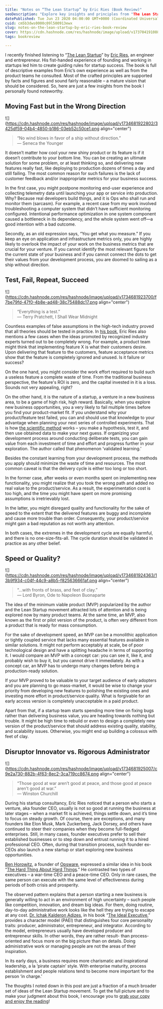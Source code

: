 ```yaml
---
title: "Notes on “The Lean Startup” by Eric Ries (Book Review)"
seoDescription: "Explore key insights and principles from "The Lean Startup" by Eric Ries, focusing on startup success, validated learning, and role adaptation"
datePublished: Tue Jun 23 2020 04:00:00 GMT+0000 (Coordinated Universal Time)
cuid: cm5b3dws0000c09l500913ewx
slug: notes-on-the-lean-startup-by-eric-ries-book-review
cover: https://cdn.hashnode.com/res/hashnode/image/upload/v1737041910888/5aeb06df-e289-4539-ab45-2b85147bbe6e.png
tags: bookreview

---
```


I recently finished listening to “[The Lean Startup](https://andrewmatveychuk.com/refer/the-lean-startup)” by [Eric Ries](https://en.wikipedia.org/wiki/Eric_Ries), an engineer and entrepreneur. His fist-handed experience of founding and working in startups led him to create guiding rules for startup success. The book is full of descriptive examples from Eric’s own experience as well as from the product teams he consulted. Most of the crafted principles are supported by facts and figures and sound fairly reasonable – a mature vision that should be considered. So, here are just a few insights from the book I personally found noteworthy.

## Moving Fast but in the Wrong Direction

![](https://cdn.hashnode.com/res/hashnode/image/upload/v1734681922802/3425df59-04b4-4850-b186-03eb52c50ce1.png align="center")

> “No wind blows in favor of a ship without direction.”  
> ― Seneca the Younger

It doesn’t matter how cool your new shiny product or its feature is if it doesn’t contribute to your bottom line. You can be creating an ultimate solution for some problem, or at least thinking so, and delivering new features really fast, like deploying to production dozens of times a day and still failing. The most common reason for such failures is the lack of customer feedback and/or inappropriate metrics for your business success.

In the first case, you might postpone monitoring end-user experience and collecting telemetry data until launching your app or service into production. Why? Because real developers build things, and it is Ops who shall run and monitor them (sarcasm). For example, a recent case from my work involved troubleshooting a computer system that didn’t have sufficient monitoring configured. Intentional performance optimization in one system component caused a bottleneck in its dependency, and the whole system went off—a good intention with a bad outcome.

Secondly, as an old expression says, “You get what you measure.” If you keep an eye on application and infrastructure metrics only, you are highly likely to overlook the impact of your work on the business metrics that are crucial for your venture. If you cannot identify the most relevant figures for the current state of your business and if you cannot connect the dots to get their values from your development process, you are doomed to sailing as a ship without direction.

## Test, Fail, Repeat, Succeed

![](https://cdn.hashnode.com/res/hashnode/image/upload/v1734681923700/f7be79fd-47f0-4b8e-ad48-38c75488dc17.png align="center")

> “Everything is a test.”  
> ― Terry Pratchett, I Shall Wear Midnight

Countless examples of false assumptions in the high-tech industry proved that all theories should be tested in practice. In [his book](https://andrewmatveychuk.com/refer/the-lean-startup), Eric Ries also mentions a few cases when the ideas promoted by recognized industry experts turned out to be completely wrong. For example, a product team might think that implementing feature X is what their customers desire. Upon delivering that feature to the customers, feature acceptance metrics show that the feature is completely ignored and unused. Is it failure or success?

On the one hand, you might consider the work effort required to build such a useless feature a complete waste of time. From the traditional business perspective, the feature's ROI is zero, and the capital invested in it is a loss. Sounds not very appealing, right?

On the other hand, it is the nature of a startup, a venture in a new business area, to be a game of high risk, high reward. Basically, when you explore new business opportunities, you a very likely to fail multiple times before you find your product-market fit. If you understand why your product/feature test failed, you can and should use that knowledge to your advantage when planning your next series of controlled experiments. That is how [the scientific method](https://en.wikipedia.org/wiki/Scientific_method) works – you make a hypothesis, test it, and then use obtained data to make your next guess. If organizing your development process around conducting deliberate tests, you can gain value from each investment of time and effort and progress further in your exploration. The author called that phenomenon ‘validated learning.’

Besides the constant learning from your development process, the methods you apply should minimize the waste of time and resources. The most common caveat is that the delivery cycle is either too long or too short.

In the former case, after weeks or even months spent on implementing new functionality, you might realize that you took the wrong path and added no real value to the product/service. As a result, the experimentation cost is too high, and the time you might have spent on more promising assumptions is irretrievably lost.

In the latter, you might disregard quality and functionality for the sake of speed to the extent that the delivered features are buggy and incomplete and cause more trouble than order. Consequently, your product/service might gain a bad reputation as not worth any attention.

In both cases, the extremes in the development cycle are equally harmful, and there is no one-size-fits-all. The cycle duration should be validated in practice as any other belief.

## Speed or Quality?

![](https://cdn.hashnode.com/res/hashnode/image/upload/v1734681924363/13b9f934-c04f-44c9-a8b5-f825636661af.png align="center")

> “…with fronts of brass, and feet of clay.”  
> ― Lord Byron, Ode to Napoleon Buonaparte

The idea of the minimum viable product (MVP) popularized by the author and the Lean Startup movement attracted lots of attention and is being explored now by many product teams. At the same time, an MVP, also known as the first or pilot version of the product, is often very different from a product that is ready for mass consumption.

For the sake of development speed, an MVP can be a monolithic application or tightly coupled service that lacks many essential features available in similar solutions. It might not perform acceptably at scale, be of poor technological design and have a splitting headache in terms of supporting it. I would compare an MVP with a concept car: you can see it, like it, and probably wish to buy it, but you cannot drive it immediately. As with a concept car, an MVP has to undergo many changes before being a production-ready solution.

If your MVP proved to be valuable to your target audience of early adopters and you are planning to go mass-market, it would be wise to change your priority from developing new features to polishing the existing ones and investing more effort in product/service quality. What is forgivable for an early access version is completely unacceptable in a paid product.

Apart from that, if a startup team starts spending more time on fixing bugs rather than delivering business value, you are heading towards nothing but trouble. It might be high time to rebuild or even to design a completely new version of the product/service that should address existing quality, stability, and scalability issues. Otherwise, you might end up building a colossus with feet of clay.

## Disruptor Innovator vs. Rigorous Administrator

![](https://cdn.hashnode.com/res/hashnode/image/upload/v1734681925007/c9e2a730-882b-4f63-8ec2-3ca719cc8674.png align="center")

> “Those good at war aren’t good at peace, and those good at peace aren’t good at war.”  
> — Winston Churchill

During his startup consultancy, Eric Ries noticed that a person who starts a venture, aka founder CEO, usually is not so good at running the business at later stages – when a market fit is achieved, things settle down, and it’s time to focus on steady growth. Of course, there are exceptions, and many founders like Elon Musk, Mark Zuckerberg, Jack Dorsey, and others have continued to steer their companies when they become full-fledged enterprises. Still, in many cases, founder executives prefer to sell their established businesses or to step down and entrust running it to a hired professional CEO. Often, during that transition process, such founder ex-CEOs also launch a new startup or start exploring new business opportunities.

[Ben Horowitz](https://en.wikipedia.org/wiki/Ben_Horowitz), a founder of [Opsware](https://en.wikipedia.org/wiki/Opsware), expressed a similar idea in his book “[The Hard Thing About Hard Things](https://andrewmatveychuk.com/refer/the-hard-thing-about-hard-things).” He contrasted two types of executives – a war-time CEO and a peace-time CEO. Only in rare cases, the same person can execute with the same level of effectiveness during periods of both crisis and prosperity.

The observed pattern explains that a person starting a new business is generally willing to act in an environment of high uncertainty – such people like competition, innovation, and dream big ideas. For them, doing routine, day-to-day administrative work looks like the hell they are trying to escape at any cost. [Dr. Ichak Kalderon Adizes](https://en.wikipedia.org/wiki/Ichak_Adizes), in his book “[The Ideal Executive](https://andrewmatveychuk.com/refer/the-ideal-executive),” provides a character model (PAEI) that distinguishes four core personality traits: producer, administrator, entrepreneur, and integrator. According to the model, entrepreneurs usually have developed producer and entrepreneur skills. In other words, they are rather result- than process-oriented and focus more on the big picture than on details. Doing administrative work or managing people are not the areas of their inspiration.

In its early days, a business requires more charismatic and inspirational leadership, a la ‘pirate captain’ style. With enterprise maturity, process establishment and people relations tend to become more important for the person ‘in charge.’

The thoughts I noted down in this post are just a fraction of a much broader set of ideas of the Lean Startup movement. To get the full picture and to make your judgment about this book, I encourage you to [grab your copy and enjoy the reading](https://andrewmatveychuk.com/refer/the-lean-startup)!